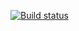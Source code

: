 [![Build status](https://ci.appveyor.com/api/projects/status/p983qql6tnr6t4x5?svg=true)](https://ci.appveyor.com/project/KatiPolya/patterns1)
